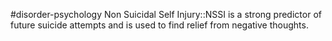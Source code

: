 #disorder-psychology 
Non Suicidal Self Injury::NSSI is a strong predictor of future suicide attempts and is used to find relief from negative thoughts.